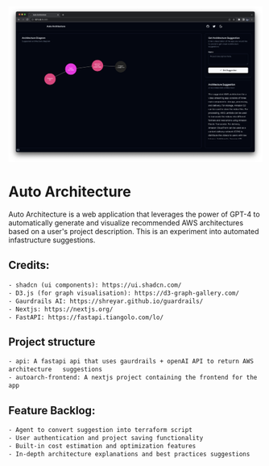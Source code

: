 ![alt text](https://github.com/jrgood01/AutoArch/blob/main/updated_screenshot.png)

# Auto Architecture
Auto Architecture is a web application that leverages the power of GPT-4 to automatically generate and visualize recommended AWS architectures based on a user's project description. This is an experiment into automated infastructure suggestions.
## Credits:
    - shadcn (ui components): https://ui.shadcn.com/
    - D3.js (for graph visualisation): https://d3-graph-gallery.com/
    - Gaurdrails AI: https://shreyar.github.io/guardrails/
    - Nextjs: https://nextjs.org/
    - FastAPI: https://fastapi.tiangolo.com/lo/
## Project structure
    - api: A fastapi api that uses gaurdrails + openAI API to return AWS architecture   suggestions
    - autoarch-frontend: A nextjs project containing the frontend for the app 
## Feature Backlog:
    - Agent to convert suggestion into terraform script
    - User authentication and project saving functionality
    - Built-in cost estimation and optimization features
    - In-depth architecture explanations and best practices suggestions
